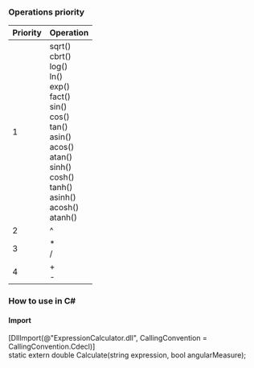 ### Operations priority
Priority|Operation
-|-
1|sqrt()<br />cbrt()<br />log()<br />ln()<br />exp()<br />fact()<br />sin()<br />cos()<br />tan()<br />asin()<br />acos()<br />atan()<br />sinh()<br />cosh()<br />tanh()<br />asinh()<br />acosh()<br />atanh()
2|^
3|*<br />/
4|+<br />-
### How to use in C#
#### Import
[DllImport(@"ExpressionCalculator.dll", CallingConvention = CallingConvention.Cdecl)]  
static extern double Calculate(string expression, bool angularMeasure);
